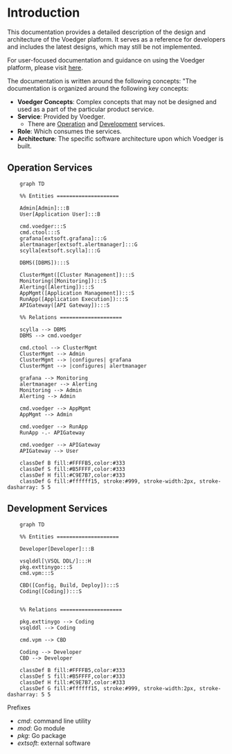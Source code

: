 # Introduction

This documentation provides a detailed description of the design and architecture of the Voedger platform.  It serves as a reference for developers and includes the latest designs, which may still be not implemented.

For user-focused documentation and guidance on using the Voedger platform, please visit [here](https://docs.voedger.io/).

The documentation is written around the following concepts:
"The documentation is organized around the following key concepts:
- **Voedger Concepts**: Complex concepts that may not be designed and used as a part of the particular product service.
- **Service**: Provided by Voedger.
    - There are [Operation](svc-op/README.md) and [Development](svc-dev/README.md) services.
- **Role**: Which consumes the services.
- **Architecture**: The specific software architecture upon which Voedger is built.


## Operation Services

```mermaid
    graph TD

    %% Entities ====================

    Admin[Admin]:::B
    User[Application User]:::B

    cmd.voedger:::S
    cmd.ctool:::S  
    grafana[extsoft.grafana]:::G
    alertmanager[extsoft.alertmanager]:::G
    scylla[extsoft.scylla]:::G

    DBMS([DBMS]):::S
    
    ClusterMgmt([Cluster Management]):::S
    Monitoring([Monitoring]):::S
    Alerting([Alerting]):::S
    AppMgmt([Application Management]):::S  
    RunApp([Application Execution]):::S
    APIGateway([API Gateway]):::S

    %% Relations ====================

    scylla --> DBMS
    DBMS --> cmd.voedger

    cmd.ctool --> ClusterMgmt
    ClusterMgmt --> Admin
    ClusterMgmt --> |configures| grafana
    ClusterMgmt --> |configures| alertmanager

    grafana --> Monitoring
    alertmanager --> Alerting
    Monitoring --> Admin
    Alerting --> Admin

    cmd.voedger --> AppMgmt
    AppMgmt --> Admin

    cmd.voedger --> RunApp
    RunApp -.- APIGateway

    cmd.voedger --> APIGateway
    APIGateway --> User

    classDef B fill:#FFFFB5,color:#333
    classDef S fill:#B5FFFF,color:#333
    classDef H fill:#C9E7B7,color:#333
    classDef G fill:#ffffff15, stroke:#999, stroke-width:2px, stroke-dasharray: 5 5
```


## Development Services

```mermaid
    graph TD

    %% Entities ====================

    Developer[Developer]:::B

    vsqlddl[\VSQL DDL/]:::H  
    pkg.exttinygo:::S
    cmd.vpm:::S

    CBD([Config, Build, Deploy]):::S
    Coding([Coding]):::S


    %% Relations ====================

    pkg.exttinygo --> Coding
    vsqlddl --> Coding
    
    cmd.vpm --> CBD

    Coding --> Developer
    CBD --> Developer

    classDef B fill:#FFFFB5,color:#333
    classDef S fill:#B5FFFF,color:#333
    classDef H fill:#C9E7B7,color:#333
    classDef G fill:#ffffff15, stroke:#999, stroke-width:2px, stroke-dasharray: 5 5
```

Prefixes
- *cmd*: command line utility
- *mod*: Go module
- *pkg*: Go package
- *extsoft*: external software